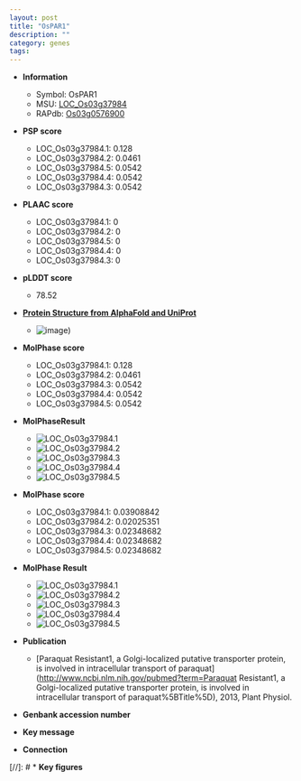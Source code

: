 ```yaml
---
layout: post
title: "OsPAR1"
description: ""
category: genes
tags: 
---
```


* **Information**  
    + Symbol: OsPAR1  
    + MSU: [LOC_Os03g37984](http://rice.plantbiology.msu.edu/cgi-bin/ORF_infopage.cgi?orf=LOC_Os03g37984)  
    + RAPdb: [Os03g0576900](http://rapdb.dna.affrc.go.jp/viewer/gbrowse_details/irgsp1?name=Os03g0576900)  

* **PSP score**  
    + LOC_Os03g37984.1: 0.128 
    + LOC_Os03g37984.2: 0.0461 
    + LOC_Os03g37984.5: 0.0542 
    + LOC_Os03g37984.4: 0.0542 
    + LOC_Os03g37984.3: 0.0542 

* **PLAAC score**  
    + LOC_Os03g37984.1: 0 
    + LOC_Os03g37984.2: 0 
    + LOC_Os03g37984.5: 0 
    + LOC_Os03g37984.4: 0 
    + LOC_Os03g37984.3: 0 

* **pLDDT score**
    + 78.52

* **[Protein Structure from AlphaFold and UniProt](https://www.uniprot.org/uniprotkb/Q10HT5/entry#structure)**
    + ![image](https://ricepsp.github.io/images/Q1/AF-Q10HT5-F1.png))

* **MolPhase score**
    + LOC_Os03g37984.1: 0.128
    + LOC_Os03g37984.2: 0.0461
    + LOC_Os03g37984.3: 0.0542
    + LOC_Os03g37984.4: 0.0542
    + LOC_Os03g37984.5: 0.0542

* **MolPhaseResult**
    + ![LOC_Os03g37984.1](https://ricepsp.github.io/pictures/LOC_Os03g/LOC_Os03g37984.1.png)
    + ![LOC_Os03g37984.2](https://ricepsp.github.io/pictures/LOC_Os03g/LOC_Os03g37984.2.png)
    + ![LOC_Os03g37984.3](https://ricepsp.github.io/pictures/LOC_Os03g/LOC_Os03g37984.3.png)
    + ![LOC_Os03g37984.4](https://ricepsp.github.io/pictures/LOC_Os03g/LOC_Os03g37984.4.png)
    + ![LOC_Os03g37984.5](https://ricepsp.github.io/pictures/LOC_Os03g/LOC_Os03g37984.5.png)

* **MolPhase score**
    + LOC_Os03g37984.1: 0.03908842
    + LOC_Os03g37984.2: 0.02025351
    + LOC_Os03g37984.3: 0.02348682
    + LOC_Os03g37984.4: 0.02348682
    + LOC_Os03g37984.5: 0.02348682

* **MolPhase Result**
    + ![LOC_Os03g37984.1](https://304243504.github.io/Pictures/LOC_Os03g/LOC_Os03g37984.1.png)
    + ![LOC_Os03g37984.2](https://304243504.github.io/Pictures/LOC_Os03g/LOC_Os03g37984.2.png)
    + ![LOC_Os03g37984.3](https://304243504.github.io/Pictures/LOC_Os03g/LOC_Os03g37984.3.png)
    + ![LOC_Os03g37984.4](https://304243504.github.io/Pictures/LOC_Os03g/LOC_Os03g37984.4.png)
    + ![LOC_Os03g37984.5](https://304243504.github.io/Pictures/LOC_Os03g/LOC_Os03g37984.5.png)

* **Publication**  
    + [Paraquat Resistant1, a Golgi-localized putative transporter protein, is involved in intracellular transport of paraquat](http://www.ncbi.nlm.nih.gov/pubmed?term=Paraquat Resistant1, a Golgi-localized putative transporter protein, is involved in intracellular transport of paraquat%5BTitle%5D), 2013, Plant Physiol.

* **Genbank accession number**  

* **Key message**  

* **Connection**  

[//]: # * **Key figures**  


